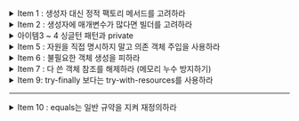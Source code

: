 <details>
  <summary>Item 1 : 생성자 대신 정적 팩토리 메서드를 고려하라</summary>
  <div markdown="1">
    
### Item 1 : 생성자 대신 정적 팩토리 메서드를 고려하라

- 클래스는 클라이언트에게 public 생성자 대신 static 팩토리 메서드를 제공할 수 있습니다.
- 여기서 말하는 팩토리 메서드는 디자인 패턴에서 나오는 팩토리 메서드 패턴과 다른 의미입니다.

---

#### 장점 1 : 이름을 가질 수 있다.

```java
public class Book {

    private String name;

    private Book(String name) {
        this.name = name;
    }

    public static Book createBookWithName(String name) {
        return new Book(name);
    }
}
```

- 생성자에 넘기는 매게변수와 생성자 자체만으로는 반환될 객체의 특성을 제대로 설명하지 못한다.
- 따라서 위와 같이 생성자는 private로 선언하고 static을 통해 객체를 생성할 수 있도록 하면 createBookWithName 이라는 이름을 가지게 되어 명시적인 선언이 가능하다.

- 한 클래스에 시그니처가 같은 생성자가 여러 개 필요할 것 같으면, 생서자를 정적 팩터리 메서드로 바꾸고 각각의 차이를 잘 드러내는 이름을 지어주자.



#### 장점2 :  호출될 때마다 인스턴스를 새로 생성하지는 않아도 된다.

```java
public class Singleton {

    private static Singleton singleton = new Singleton();

    private Singleton() {
    }

    public static Singleton getSingletonInstance() {
        return singleton;
    }
}
```

- 보통 간단한 싱글톤 객체를 만들 때 이 방법을 사용한다.
- 해당 방법을 사용하면 생성 비용이 큰 객체가 자주 요청되는 상황에서 성능을 상당히 끌어올려 준다.



#### 장점3 : 반환 타입의 하위 타입 객체를 반환할 수 있는 능력이 있다.

이 능력은 반환할 객체의 클래스를 자유롭게 선택할 수 있게 하는 '엄청난 유연성'을 선물한다.

```java
public interface Item {

    void print();

    static Item createItem(String name) {
        return new Book2(name);
    }
}

class Book2 implements Item {

    String name;

    Book2(String name) {
        this.name = name;
    }

    @Override
    public void print() {
        System.out.println(name);
    }
}
```

- Item Interface와 이를 구현한 Book2가 존재할 때 Book2의 접근자를 pakage-private로 지정하면 다른 패키지에서는 Book2를 생설할 수 없다.
- 외부에서는 다음과 같이 Item을 이용해 Book2를 생성해야 하고, 이로 인해 Book2는 캡슐화되어 API를 작게 유지할 수 있게 된다.

```java
class Main {
    public static void main(String[] args){
        Item item = Item.createItem("LOW");
        item.print();
    }
}
```



#### 장점4 : 입력 매개변수에 따라 매번 다른 클래스의 객체를 반환할 수 있다.

객체의 하위 타입이면 매개 변수에 따라 원하는 클래스 객체를 반환할 수 있다.

```java
public interface Number {

    static Number createNumber(int num) {
        if(num > -1000 && num <1000) {
            return new SmallNumber();
        }
        return new BigNumber();
    }

}

class SmallNumber implements Number {

}

class BigNumber implements Number {

}
```

- Number란 인터페이스가 있을 때 매개변수의 값에 따라 객체를 반환하여 효율적으로 메모리를 사용할 수 있다.

#### 장점5: 정적 팩토리 메서드는 작성하는 시점에는 반환할 객체의 클래스가 존재하지 않아도 된다.

장점 3,4와 관련된 내용으로 메서드 안에서 객체를 반환할 때, 당장 클래스가 존재하지 않아도 특정 텍스트 파일에서 인터페이스 구현체의 위치를 알려주는 곳의 정보를 가지고 해당 객체를 읽어 생성할 수 있다.

```java
public abstract class StaticFactoryMethodType {
    
    public abstract void getName();
    
    public static StaticFactoryMethodType getNewInstance() {
        StaticFactoryMethodType temp = null;
        try {
            Class<?> childClass = Class.forName("algorithm.dataStructure.StaticFactoryMethodTypeChild");
            temp = (StaticFactoryMethodType) childClass.newInstance();
            
        }catch (ClassNotFoundException e) {
           System.out.println("클래스가 없습니다.");
        } catch (InstantiationException  e) {
            System.out.println("메모리에 올릴수 없습니다.");
        } catch (IllegalAccessException  e) {
            System.out.println("클래스파일 접근 오류입니다.");
        }
        
        return temp;
    }
}
```

```java
public class StaticFactoryMethodTypeChild extends StaticFactoryMethodType {

    @Override
    public void getName() {
        System.out.println("정상 로드 되었습니다");
    }

}
```

```java
public static void main(String args[]){
    StaticFactoryMethodType staticFactoryMethodType = StaticFactoryMethodType.getNewInstance();
    
    staticFactoryMethodType.getName();
}
```

---

#### 단점1 : 상속을 하려면 public이나 protected 생성자가 필요하니 정적 팩터리 메서드만 만들면 하위 클래스를 만들 수 없다.

단, 이 책에서 소개하고 있는 **Item17. 불변 타입**과 **Item18. 상속 보다는 컴포지션을 사용하라**의 제약을 지켜야 한다면 오히려 장점으로 받아들일 수도 있다.



#### 단점2 : 정적 팩터리 메서드는 프로그래머가 찾기 어렵다.

생성자 처럼 API 설명에 명확히 드러나지 않으니 사용자는 정적 팩터리 메서드 방식 클래스를 인스턴스화할 방법을 알아야한다. 즉 API 문서를 잘 써 놓고 메서드 이름도 널리 알려진 규약을 따라 짓는 식으로 문제를 완화해줘야 한다. 다음은 정적 팩터리 메서드에 흔히 사용하는 명명 방식들이다.



- **from** : 매개변수를 하나 받아서 해당 타입의 인스턴스를 반환하는 형변환 메서드

  ```java
  Date d = Date.from(instant);
  ```

- **of :** 여러 매개변수를 받아 적합한 타입의 인스턴스를 반환하는 집계 메서드

  ```java
  Set<Rank> faceCards = EnumSet.of(JACK, QUEEN, KING);
  ```

- **valueOf:**  from과 of의 더 자세한 버전

  ```java
  BigInteger prime = BigInteger.valueOf(Integer.MAX_VALUE);
  ```

- **instance 혹은 getInstance** : (매개변수를 받는다면) 매개변수로 명시한 인스턴스를 반환하지만, 같은 인스턴스 임을 보장하지는 않는다. (즉, 이전에 반환했던 것과 같을수도, 새로 생성된것을 반환할수도 있음)

  ```java
  StackWalker luke = StackWalker.getInstance(options);
  ```

- **create 혹은 newInstance :** instance 혹은 getInstance와 같지만 매번 새로운 인스턴스를 생성해 반환함을 보장한다.

  ```java
  Object newArray = Array.newInstance(classObject, arrayLen);
  ```

- **getType** : getInstance와 같지만, 생성할 클래스가 아닌 다른 클래스에 팩터리 메서드를 정의할 때 쓴다. `Type`은 팩토리 메서드가 반환할 객체의 타입이다.

- **newType :** newInstance와 같지만, 생성할 클래스가 아닌 다른 클래스에 팩토리 메서드를 정의할 때 쓴다. `Type`은 팩토리 메서드가 반환할 객체의 타입이다.



</div>
</details>


<details>
  <summary>Item 2 : 생성자에 매개변수가 많다면 빌더를 고려하라</summary>
  <div markdown="1">
    
   ## Item2. 생성자에 매개변수가 많다면 빌더를 고려하라

```java
public class NutritionFacts {
    private final int servingSize;
    private final int servings;
    private final int calories;
    private final int fat;
    private final int sodium;
    private final int carbohydrate;

    public NutritionFacts(int servingSize, int servings, int calories, int fat, int sodium,
        int carbohydrate) {
        this.servingSize = servingSize;
        this.servings = servings;
        this.calories = calories;
        this.fat = fat;
        this.sodium = sodium;
        this.carbohydrate = carbohydrate;
    }
}
```

**문제점** : 생성자를 만들 때 사용자가 설정하길 원치 않는 매개변수까지 포함하기 쉬운데, 어쩔 수 없이 그런 매개변수에도 값을 지정해줘야 한다. 이 코드에서는 매개변수가 겨우 6개뿐이라 그리 나빠보이지 않을 수 있지만, 수가 더 늘어나면 금세 걷잡을 수 없게 된다.

요약하자면, **점층적 생성자 패턴도 쓸 수는 있지만, 매개변수 개수가 많아지면 클라이언트 코드를 작성하거나 읽기 어렵다. 즉 프로덕션 코드가 오염된다.**



### 해결책 : 자바빈

```java
NutritionFacts nutritionFacts = new NutritionFacts();
nutritionFacts.setServingSize(1);
```

기본 생성자로 객체를 생성한 뒤, setter를 통해 원하는 값을 주입하는 방법이다.

하지만 자바빈즈는 자신만의 심각한 단점을 지니고 있다.

- 불변 객체를 만들 수 없다.
- 하나의 객체를 만드는데 여러개의 메서드를 호출(setter)해야 한다.
- 객체가 완전히 생성되기 전까지는 일관성이 무너진 상태에 놓이게 된다.
- 이 외에 멀티 스레드 환경에서 setter 인한 데이터 정합성 문제 등..



#### 해결책 : 빌더

```java
public class Person {

    private final String name;
    private final Integer age;
    private final Integer birth;
    private final boolean isStudent;

    public static class Builder {

        // 필수 매개변수는 final로 지정(초기화를 강제화)
        private final String name;
        private final Integer age;

        // 선택 매개변수
        private Integer birth = 000000;
        private boolean isStudent = true;

        // 필수 매개변수만 받는 생성자 호출
        public Builder(String name, Integer age) {
            this.name = name;
            this.age = age;
        }

        // setter
        public Builder birth(int val) {
            birth = val;
            return this;
        }

        public Builder isStudent(boolean val) {
            isStudent = val;
            return this;
        }

        public Person build() {
            return new Person(this);
        }
    }

    private Person(Builder builder) {
        name = builder.name;
        age = builder.age;
        birth = builder.birth;
        isStudent = builder.isStudent;
    }

}
```

클라이언트에서 필수 매개변수만 가지고 있는 **생성자를 호출**해서 객체를 만든 후, 필요하면 (빌더에서 제공하는) **Setter메소드**로 선택 매개변수의 값을 추가한다.

빌더는 생성할 클래스 안에 **정적 멤버 클래스**로 만들어두는 게 보통이다.

#### 장점

1. 작성하기 쉽고 **가독성과 사용성**이 높아진다.
2. 인자에 **불변식 적용**이 가능하다.
3. 각 설정 메서드마다 가변인자 사용이 가능하다.
4. **유연하다.**

#### 단점

1. 빌더를 만드는 시간적인 비용이 발생한다.

  -> Lombok 사용으로 극복 가능하다고 생각함.



### 마무리

1. 생성자나 정적 팩터리가 처리해야 할 **매개변수가 많다면 빌더 패턴**을 선택하는 게 더 낫다. 생성자나 정적 팩터리 방식으로 시작했다가 나중에 매개변수가 많아지면 빌더 패턴으로 전환할 수도 있지만, 이전에 만들어준 생성자와 정적 팩터리가 아주 도드라져 보일 것이다. 그러니 애초에 빌더로 시작하는 편이 나을 때가 많다.

2. 빌더는 점층적 생성자보다 클라이언트 **코드를 읽고 쓰기가 훨씬 간결**하고, 자바빈즈보다 훨씬 **안전**하다.


  </div>
</details>

<details>
  <summary>아이템3 ~ 4 싱글턴 패턴과 private  </summary>
  <div markdown="1">
    
   ## Item 3 : private 생성자나 열거 타입으로 싱글턴임을 보증하라.

`싱글턴`이란 인스턴스를 오직 하나만 생성할 수 있는 클래스를 말한다. 싱글턴의 전형적인 예로, 함수와 같은 무상태(stateless) 객체나 설계상 유일해야 하는 시스템(단 하나만 생성되어야 하는 시스템) 컴포넌트를 들 수 있다. 

생성자를 private으로 만들어 new를 통해 밖에서 호출 못하게, static method로 사용 가능.

ex) Spring Framework 안의 Bean들은 기본 scope이 ApplicationContext안의 scope에서 singleton.

---

#### 1. final 필드 방식의 싱글턴

```java
public class Singleton1 {

    public static final Singleton1 INSTANCE =new Singleton1();

    private Singleton1() {

    }
}
```

private 생성자는 `public static final` 필드인 Singleton1.INSTANCE를 초기화 할때 단 한번만 호출된다.  public 이나 protected 생성자가 없으므로 해당 클래스가 초기화될 때 만들어진 인스턴스가 전체 시스템에서 하나뿐임이 보장된다. 클라이언트는 손 쓸 방법이 없다. (리플렉션으로 접근하는 방법 제외)

##### 장점

1. 해당 클래스가 싱글턴임이 API에 명백히 드러난다. 즉, public static 필드가 final이니 절대로 다른 객체를 참조할 수 없다.
2. 간결하다.



#### 2. 정적 팩터리 방식의 싱글턴

```java
public class Elvis {
    private static final Elivs INSTANCE = new Elvis();
    private Elvis() { ... }
    public static Elvis getInstance () {
        return INSTANCE;
    }
    
    public void leaveTheBuilding() { ... }
}
```

`Elvis.getInstance()`는 항상 같은 객체의 참조를 반환하므로 제2의 Elvis 인스턴스란 결코 만들어지지 않는다. 

##### 장점

1. API를 바꾸지 않고도 싱글턴이 아니게 변경할 수 있다. (  return INSTANCE 부분을 new INSTANCE()로 변경)
2. 원한다면 정적 팩터리를 제너릭 싱글턴 팩토리로 만들 수 있다.

3. 정적 팩터리의 메서드 참조를 공급자(supplier)로 사용할 수 있다.

   **Supplier : `get`** 메서드만을 가지고 아무 Type이나 리턴할 수 있는 인터페이스

```java
Supplier<Elivs> supplier = Elivs::getInstance();
Elivs elivs = elivsSupplier.get();
```



#### 두 방식의 문제점

각 클래스를 직렬화한 후 역직렬화할 때 새로운 인스턴스를 만들어서 반환한다.

**역직렬화는 기본 생성자를 호출하지 않고 값을 복사해서 새로운 인스턴스를 반환**한다. 그때 통하는게 readResolve() 메서드이다.  이를 방지하기 위해 `readResolve` 메소드를 만들고 `transient` 키워드를 사용해 직렬화를 제외시킨다. 

싱글턴 클래스를 직렬화하려면 단순히 `Serializable`을 구현하고 선언하는 것만으로 부족하다.
모든 인스턴스 필드를 일시적(`transient`)라고 선언하고 `readResolve` 메서드를 제공해야 한다.

이렇게 하지 않으면 직렬화된 인스턴스를 역직렬화할 때마다 새로운 인스턴스가 만들어진다.

가짜 `Elvis`탄생을 예방하고 싶다면 `Elvis` 클래스에 다음의 `readResolve` 메서드를 추가하자

##### 역직렬화시 반드시 호출되는 `readResolve` 메소드를 싱글턴을 리턴하도록 수정

```java
private Object readResolve() {
    return INSTANCE;
}
```

진짜 Elvis를 반환하고, 가짜 Elvis는 가비지 컬렉터에 맡긴다.



### 3. 원소가 하나인 열거 타입을 선언하는 방식

```java
public enum Elvis {
	INSTANCE;
    
    public String getNema() {
        return "Elivs";
    }
    
    public void leaveTheBuilding() { ... }
}
```

Elvis 타입의 인스턴스는 INSTANCE 하나뿐. 더이상 만들 수 없다. 복잡한 직렬화 상황이나 리플렉션 공격에서도 제2의 인스턴스가 생기는 일을 완벽히 막아준다. 

단, 만들려는 싱글턴이 Enum 이외의 다른 상위 클래스를 상속해야 한다면 이 방법은 사용할 수 없다.





## Item 4 : 인스턴스화를 막으려거든 private 생성자를 사용하라

자바 언어로 개발을 하다보면, 유틸리티 클래스와 같은 도구용 클래스, 즉 정적 메서드와 멤버만을 가지고 있는 클래스를 만들어 사용할 일이 있다. 즉, 이러한 정적 클래스들은 인스턴스화를 위해 설계된 클래스가 아니다.
**그러나 생성자를 따로 정의하지 않으면 컴파일러가 자동으로 기본 생성자를 만들어준다.** 즉, 매개변수를 받지 않는 public 생성자가 만들어지며, 클라이언트 입장에서는 이 생성자가 자동 생성된 것인지 구분할 수 없다. 그렇기에 의도와는 다르게 인스턴스화 되는 상황이 발생한다고 한다.

```java
public class UtilityClass {
   // 기본 생성자가 만들어 지는 것을 막는다.
   private UtilityClass {
      throw new AssertionError();
   }
   
   // ...생략...
}
```

`AssertionError` 예외를 던질 필요까진 없을지 모르지만, 클래스 안에서라도 실수로 생성자를 호출하지 않도록 한다. 보통 주석을 달아서 호출할 수 없는 생성자라는 것을 보여준다.
인스턴스화를 막을 때 뿐만 아니라, 상속을 불가능하게 하는 효과도 있으므로 잘 활용하면 좋을 것 같다.
  </div>
</details>

<details>
  <summary>Item 5 : 자원을 직접 명시하지 말고 의존 객체 주입을 사용하라</summary>
  <div markdown="1">
   
   ## Item 5 : 자원을 직접 명시하지 말고 의존 객체 주입을 사용하라

많은 클래스가 하나 이상의 자원에 의존한다. 가령 맞춤법 검사기는 사전에 의존하는데, 이런 클래스를 **정적 유틸 클래스**로 구현한 모습은 드물지 않게 볼 수 있다.

```java
// 정적 유틸리티 - 잘못된 예
public class SpellChecker {
   private static final Lexicon dictionary = new Lexicon(); // 특정 자원을 명시
   
   private SpellChecker() {} // 인스턴스화 방지 - 아이템 4
   
   // ...생략...
}
```

```java
// 싱글턴 - 잘못된 예
public class SpellChecker {
   private final Lexicon dictionary = new Lexicon(); // 특정 자원을 명시

   private SpellChecker() {} // 싱글턴 보증 - 아이템 3
   public static SpellChecker INSTANCE = new SpellChecker();
   
   // ...생략...
}
```

위 두가지 예 모두 사전을 단 하나만 사용한다고 가정한다는 점에서 그리 훌륭해 보이지는 않는다. (확장에 닫혀있다 = OCP 원칙 위반)

실전에서는 사전이 언어별로 따로 있고 특수 어휘용 사전을 별도로 두기도 한다. 심지어 테스트용 사전도 필요할 수 있다. 사전 하나로 이 모든 쓰임에 대응할 수 있기를 바라는건 너무 순진한 생각이다. 

`final` 키워드를 삭제하고 `setter` 메서드 등을 통해 사전을 그때그때 교체하는 방법도 생각해 볼 수 있지만, 어색하고, 오류를 내기 쉬우며, 멀티 스레드에서는 사용할 수 없다.
**사용하는 자원에 따라 동작이 달라지는 클래스에는 정적 유틸리티 클래스나 싱글턴 방식이 적합하지 않다.** 이 경우에는 직접 의존 객체를 주입받는 방식을 사용하자.

```java
// 의존 객체 주입 방식
public class SpellChecker {
   private final Lexicon dictionary; // 특정 자원을 명시하지 않음
   
   private SpellChecker(Lexicon dictionary) {
      this.dictionary = Objects.requireNonNull(dictionary);
   } // 의존성 주입
   
   // ...생략...
}
```

이 클래스를 사용하는 클라이언트는 상황에 맞는 사전을 생성자를 통해 주입하기만 하면 된다. 또한 불변을 보장하며, 같은 자원을 사용하려는 다른 클라이언트들과 안심하고 객체를 공유할 수 있다.

의존성 주입 패턴의 변형으로, 생성자에 자원 *팩토리를 넘겨주는 방식이 있다. 자바 8에서 등장하는 `Supplier<T>` 인터페이스가 팩토리를 표현한 완벽한 예이다.

> *팩토리란 팩토리 메서드 패턴(Factory Method Pattern)[Gamma95]에서 언급하는 형태의 클래스이며, 호출할때마다 특정 타입의 인스턴스를 반복해서 만들어주는 객체를 말한다.

이 방식을 사용하면 클라이언트는 자신이 명시한 타입의 하위 타입이라면 무엇이든 생성할 수 있는 팩토리를 넘길 수 있다. 예컨대 다음 코드는 클라이언트가 제공한 팩토리가 생성하는 타일(`Tile`)을 가지고 모자이크(`Mosaic`)를 만드는 메서드이다.

```java
Mosaic create(Supplier<? extends Tile> tileFactory) { ... }
```

사실 이런 의존 객체 주입이 유연성과 테스트 용이성을 개선해 주긴 하지만, 직접적으로 사용하는 경우는 거의 드물다. 의존성이 수천개나 되는 큰 프로젝트에서는 코드를 어지럽게 만들기도 하기 때문이다. 큰 규모의 프로젝트에서는 주로 스프링(Spring)과 같은 의존 객체 주입 프레임워크가 이와 같은 어지러움을 해소해 준다.
  </div>
</details>



<details>
  <summary>Item 6 : 불필요한 객체 생성을 피하라</summary>
  <div markdown="1">
    
   ## Item 6 : 불필요한 객체 생성을 피하라

같은 기능의 객체를 새로 생성하는 대신, 객체 하나를 재사용하는 편이 나을 때가 많다. 특히, 불변 객체는 언제든 재사용할 수 있다.

### 문자열 재사용

```java
String s = new String("java");
String s2 = new String("java");
System.out.println(s == s2)  // false
```

위 예제는 항상 새로운 객체들 만들어 heap 메모리 영역 내 String pool 이라는 공간을 활용할 수 없게된다.

```java
String s = "java";
String s2 = "java";
System.out.println(s1 == s2) // true
```

리터럴 형식으로 String 객체를 생성하면  String pool 이라는 공간 내에서  같은 내용의 String 객체 생성시 동일한 객체(기존의 객체)를 참조하도록 한다. 따라서 메모리를 절약할 수 있다.



### 무거운 객체

만드는데 메모리나 시간이 오래 걸리는 객체 즉 "비싼 객체"를 반복적으로 만들어야 한다면 캐싱해두고 재사용할 수 있는지 고려하는 것이 좋다.

##### 재사용 빈도가 높고 생성비용이 비싼 경우 - 캐싱하여 재사용 하자.

```java
static boolean isRomanNumeralSlow(String s) {
    return s.matches("^(?=.)M*(C[MD]|D?C{0,3})"
            + "(X[CL]|L?X{0,3})(I[XV]|V?I{0,3})$");
}
```

이 코드의 문제점은 `String.matches` 메서드를 사용하는데 있다. `String.matches`는 정규표현식으로 문자열 형태를 확인하는 가장 쉬운 방법이지만, 성능이 중요한 상황에서 반복해 사용하기 적합하지 않다.
이 메서드가 내부에서 만드는 정규 표현식용 `Pattern`인스턴스는 **한 번 쓰고 버려저서 곧바로 가비지 컬렉션 대상이 된다**.
`Pattern`은 생성비용이 높은 클래스 중 하나이다. 만약 늘 같은 `Pattern`이 필요함이 보장되고 재사용 빈도가 높다면 아래와 같이 상수(`static final`)로 초기에 캐싱해놓고 재사용할 수 있다.

```java
public class RomanNumerals {
    private static final Pattern ROMAN = Pattern.compile(
            "^(?=.)M*(C[MD]|D?C{0,3})"
                    + "(X[CL]|L?X{0,3})(I[XV]|V?I{0,3})$");

    static boolean isRomanNumeralFast(String s) {
        return ROMAN.matcher(s).matches();
    }
}
```

생성비용이 비싼 객체라면 "캐싱" 방식을 고려해야 한다. 자주 쓰는 값이라면 `static final`로 초기에 캐싱해놓고 재사용 하자.

불변 객체인 경우에 안정하게 재사용하는 것이 매우 명확하다. 하지만 몇몇 경우 분명하지 않다.
어댑터를 예로 들면, 어댑터는 인터페이스를 통해 뒤에 있는 객체로 연결해주는 view라 여러 개 만들 필요가 없다.



### 어댑터

##### 같은 인스턴스를 대변하는 여러 개의 인스턴스를 생성하지 말자

```java
public class MapTest {

    public static void main(String[] args) {
        Map<String, Integer> map = new HashMap<>();
        map.put("bugger", 1);
        map.put("pizza", 2);

        Set<String> set1 = map.keySet();
        Set<String> set2 = map.keySet();

        System.out.println("set1 삭제 전 : " +  set2.size());
        System.out.println("set1 삭제 전 : " + map.size());

        set1.remove("bugger");

        System.out.println("set1 삭제 후 : " + set2.size());
        System.out.println("set1 삭제 후 : " + map.size());
    }
}
```

Map 인터페이스의 `keySet` 메서드는 Map 객체 안의 키 전부를 담은 `Set` 인터페이스의 뷰를 반환한다.
하지만, 동일한 Map에서 호출하는 `keySet` 메서드는 같은 Map을 대변하기 때문에 반환한 객체 중 하나를 수정하면 다른 모든 객체가 따라서 바뀐다. 

따라서 `keySet`이 뷰 객체 여러 개를 만들 필요도 없고 이득도 없다.

### 오토박싱

##### 의도치않은 오토박싱이 숨어들지 않도록 주의하자

```java
private static long sum() {
	Long sum = 0L;
	for(long i=0; i<=Integer.MAX_VALUE; i++) {
		sum += i;
	}
	return sum;
}
```

오토박싱은 기본 타입과 박싱된 기본 타입을 섞어 쓸 때 자동으로 상호 변환해주는 기술이다.
의미상으로는 별다를 것 없지만 성능에서는 그렇지 않다.

sum 변수를 프리미티브 타입인 `long` 대신 래퍼클래스인 `Long`으로 선언해서, 2^31승개나 Long 인스턴스가 생성된다.  (`long` 타입인 `i`가 `Long` 타입인 `sum` 인스턴스에 더해질 때마다)

**박싱된 기본 타입보다는 기본 타입을 사용하고, 의도치 않은 오토박싱이 숨어들지 않도록 주의하자.**



### 오해 금지

"객체 생성은 비싸니 피해야 한다"로 오해하면 안 된다.

특히나 요즘의 JVM에서는 별다른 일을 하지 않는 작은 객체를 생성하고 회수하는 일이 크게 부담되지 않는다.
프로그램의 명확성, 간결성, 기능을 위해 객체를 추가로 생성하는 것이라면 일반적으로 좋은 일이다.

-> 이 말은 즉슨, 작은 성능을 위해 코드의 최적화를 포기하지 말자 라는 뜻으로 해석할 수 있다고 생각한다..(내 객관적인 의견)
  </div>
</details>


<details>
  <summary>Item 7 : 다 쓴 객체 참조를 해제하라 (메모리 누수 방지하기)</summary>
  <div markdown="1">
    
   ##  아이템 7. 다 쓴 객체 참조를 해제하라

### 메모리 직접 관리, 메모리 누수의 주범

자바에 GC(가비지 콜렉터)가 있기 때문에, GC가 다 쓴 객체를 알아서 회수해간다고 해서 메모리 관리에 더 이상 신경쓰지 않아도 된다는 것은 오해다.

아래 Stack을 사용하는 프로그램을 오래 실행하다 보면 점차 GC 활동과 메모리 사용량이 늘어나 결국 성능이 저하될 것이다.

과연 메모리 누수가 일어나는 위치는 어디일까?

```java
public class Stack {
    private Object[] elements;
    private int size = 0;
    private static final int DEFAULT_INITIAL_CAPACITY = 16;

    public Stack() {
        elements = new Object[DEFAULT_INITIAL_CAPACITY];
    }

    public void push(Object e) {
        ensureCapacity();
        elements[size++] = e;
    }

    public Object pop() {
        if (size == 0)
            throw new EmptyStackException();
        return elements[--size]; //메모리 누수가 일어나는 공간
    }

    /**
     * 원소를 위한 공간을 적어도 하나 이상 확보한다.
     * 배열 크기를 늘려야 할 때마다 대략 두 배씩 늘린다.
     */
    private void ensureCapacity() {
        if (elements.length == size)
            elements = Arrays.copyOf(elements, 2 * size + 1);
    }
}
```

메모리 누수가 일어나는 공간은 바로 **return elements[--size]** 부분이다. 그 이유는 --size를 실행함으로써 size라는 위치에 저장되어있는 배열은 더이상 쓰이지 않는 객체가 되었다. 이후 push가 실행되더라도 새로운 Object를 할당받기 때문에 해당 객체는 **가비지 컬렉터가 참조하지도 못하는** 메모리 누수의 주범이 된다.

해결책은 간단하다.

```java
public Object pop() {
    if (size == 0)
        throw new EmptyStackException();
    Object result = elements[--size];
    elements[size] = null; // 다 쓴 참조 해제
    return result;
}
```

 해당 원소의 참조가 더이상 필요 없어지는 시점(Stack에서 꺼낼 때, 사용이 완료됨)에 `null`로 설정하여 다음 GC가 발생할 때 레퍼런스가 정리되게 한다. 만약 `null` 처리한 참조를 실수로 사용하려 할 때 프로그램이 `NullPointerException`을 던지며 종료할 수 있다. (그 자리에 있는 객체를 비우지 않고 실수로 잘못된 객체를 돌려주는 것보다는 차라리 괜찮다. `null` 처리 하지 않았다면 잘못된 일을 수행할 것이다.)

**→ 프로그래머는 비활성 영역이 되는 순간 `null` 처리해서 해당 객체를 더는 쓰지 않을 것임을 가비지 컬렉터에게 알려야 한다.**



### 객체 참조를 `null` 처리하는 일은 예외적이어야 한다.

그렇다고 필요 없는 객체를 볼 때마다 `null` 처리하면, 오히려 프로그램을 필요 이상으로 지저분하게 만든다.
**객체 참조를 `null` 처리하는 일은 예외적인 상황에서나 하는 것이지 평범한 일이 아니다.**

필요없는 객체 레퍼런스를 정리하는 최선책은 그 레퍼런스를 가리키는 변수를 특정한 범위(scope)안에서만 사용하는 것이다. 변수의 범위를 가능한 최소가 되게 정의했다면(item 57) 이 일은 자연스럽게 이뤄진다.

```java
Object pop() {

	Object age = 24;

	...

	age = null; // X
}
```

`Object age`는 scope이 `pop()`안에서만 형성되어 있으므로 scope 밖으로 나가면 무의미한 레퍼런스 변수가 되기 때문에 GC에 의해 정리가 된다. (굳이 `null` 처리 하지 않아도 됨)

### 언제 레퍼런스를 `null` 처리 해야 하는가?

**메모리를 직접 관리하는 클래스는 메모리 누수를 조심해야 한다.**

**메모리를 직접 관리할 때**, `Stack` 구현체처럼 `elements`라는 배열을 관리하는 경우에 GC는 어떤 객체가 필요 없는 객체인지 알 수 없으므로, 해당 레퍼런스를 `null`로 만들어 GC한테 필요없는 객체들이라고 알려줘야 한다.

### 캐시, 메모리 누수의 주범 (Map 사용시 주의사항)

캐시를 사용할 때도 메모리 누수 문제를 조심해야 한다. 객체의 레퍼런스를 캐시에 넣어 놓고, 캐시를 비우는 것을 잊기 쉽다. 여러 가지 해결책이 있지만, **캐시의 키**에 대한 레퍼런스가 캐시 밖에서 필요 없어지면 해당 엔트리를 캐시에서 자동으로 비워주는 `WeakHashMap`을 쓸 수 있다.

**캐시 구현의 안 좋은 예 - 객체를 다 쓴 뒤로도 key를 정리하지 않음.**

```java
public class CacheSample {
	public static void main(String[] args) {
		Object key = new Object();
		Object value = new Object();

		Map<Object, List> cache = new HashMap<>();
		cache.put(key, value);
		...
	}
}
```

key의 사용이 없어지더라도 `cache`가 key의 레퍼런스를 가지고 있으므로, GC의 대상이 될 수 없다.

**해결 - `WeakHashMap`**

캐시 외부에서 key를참조하는 동안만 엔트리가 살아있는 캐시가 필요하다면 `WeakHashMap`을 이용한다.
다 쓴 엔트리는 그 즉시 자동으로 제거된다. 단, `WeakHashMap`은 이런 상황에서만 유용하다.

```java
public class CacheSample {
	public static void main(String[] args) {
		Object key = new Object();
		Object value = new Object();

		Map<Object, List> cache = new WeakHashMap<>();
		cache.put(key, value);
		...
	}
}
```

캐시 값이 무의미해진다면 자동으로 처리해주는 `WeakHashMap`은 key 값을 모두 Weak 레퍼런스로 감싸 hard reference가 없어지면 GC의 대상이 된다.

즉, `WeakHashMap`을 사용할 때 key 레퍼런스가 쓸모 없어졌다면, (key - value) 엔트리를 GC의 대상이 되도록해 캐시에서 자동으로 비워준다.



### 결론

메모리 누수는 겉으로 잘 드러나지 않아 시스템에 수년간 잠복하는 사례도 있다. 이런 누수는 철저한 코드 리뷰나 힙 프로파일러 같은 디버깅 도구를 동원해야만 발견되기도 한다. 그래서 이런 종류의 문제는 예방법을 익혀두는 것이 매우 중요하다.
  </div>
</details>


<details>
  <summary>Item 9: try-finally 보다는 try-with-resources를 사용하라</summary>
  <div markdown="1">
    
   ## 아이템 9. try-finally 보다는 try-with-resources를 사용하라

자바 라이브러리에는 close 메소드를 호출해 직접 닫아줘야 하는 자원이 많다. 

ex) `InputStream`, `OutputStream`, `java.sql.Connection`

자원 닫기는 클라이언트가 놓치기 쉬워서 예측할 수 없는 성능 문제로 이어지기도 한다. 이런 자원 중 상당수가 안전망으로 `finalizer`를 활용하고는 있지만 finalizer는 그리 믿을만하지 못하다.(아이템8)

**try-finally - 더 이상 자원을 회수하는 최선의 방책이 아니다!**

```java
public static String firstLineOfFile(String path) throw IOException {
    BufferedReader br = new BufferedReader(new FileReader(path));
    try {
        return br.readLine();
    } finally {
        br.close();
    }
}
```

**자원이 둘 이상이면 try-finally 방식은 너무 지저분하다!**

```java
static void copy(String src, String dst) throws IOException {
	InputStream in = new FileInputStream(src);
	try {
		OutputStream out = new FileOutputStream(dst);
		try {
			byte[] buf = new byte[BUFFER_SIZE];
			int n;
			while ((n = in.read(buf)) >= 0)
			out.write(buf, 0, n);
		} finally {
			out.close();
		}
	} finally {
		in.close();
	}
}
```

앞의 두 코드 예제에는 결점이 있다.
예외는 *try* 블록과 *finally* 블록 모두에서 발생할 수 있다. (자원을 해제하는 `close` 메서드를 호출할 때)
*finally* 블록 내에서 다시 *try-finally* 를 사용하게 되면, 코드는 길어지고 가독성도 떨어진다.



### try-with-resources

이 구조를 사용하려면 해당 자원이 `AutoCloseable` 인터페이스를 구현해야한다.
(`AutoCloseable`: 단순히 `void`를 반환하는 `close` 메서드 하나만 정의한 인터페이스다.)
닫아야 하는 자원을 뜻하는 클래스를 작성한다면 `AutoCloseable`을 반드시 구현해야 한다.

```java
class Temp implements AUtoCloseable {
    ...
}
```

**try-with-resources - 자원을 회수하는 최선책!**

```java
public static String firstLineOfFile(String path) throw IOException {
    try (BufferedReader br = new BufferedReader(new FileReader(path))) {
        return br.readLine();
    } catch (Exception e) {
        return defaultVal;
    }
}
```

**복수의 자원을 처리하는 try-with-resources - 짧고 매혹적이다!**

```java
static void copy(String src, String dst) throws IOException {
	try (InputStream in = new FileInputStream(src);
		OutputStream out = new FileOutputStream(dst)) {
		byte[] buf = new byte[BUFFER_SIZE];
		int n;
		while ((n = in.read(buf)) >= 0)
		out.write(buf, 0, n);
	}
}
```



### 결론

꼭 회수해야 하는 자원을 다룰 떄는 try-finally 말고, try-with-resources를 사용하자. 예외는 없다.(만약 자바 7 미만을 사용한다면.. 어쩔수 없다.)  코드는 더 짧고 분명해지고, 만들어지는 예외 정보도 훨씬 유용하다. try-finally로 작성하면 실용적이지 못할 만큼 코드가 지저분해지는 경우라도, try-with-resources로는 정확하고 쉽게 자원을 회수할 수 있다.
  </div>
</details>

---


<details>
  <summary>Item 10 : equals는 일반 규약을 지켜 재정의하라</summary>
  <div markdown="1">
    
   ## 1. equals를 재정의 하면 안되는 경우

equals는 재정의하기 쉬워보이지만 곳곳에 함정이 있다. 문제를 회피하는 가장 쉬운 길은 **아예 재정의하지 않는 것이다.**

**ㄱ. 각 인스턴스가 본질적으로 고유할 때**

**값 표현 객체가 없을 때를 이야기 하는 것 같다. Bean에 등록해두는 객체 repository, controller, service 등이 이에 해당할 것 같다.
DTO, Domain 객체는 값 검증이 필요할 수 있으니 equals를 재정의 해야할 수도 있다.**

**ㄴ. 인스턴스의 논리적 동치성(logical equality)를 검사할 일이 없을 때**

**논리적 동치성 검사의 1가지 : Pattern의 인스턴스가 같은 정규 표현식을 나타내는 지 검사**

**ㄷ. 상위 클래스에서 재정의한 equals가 하위 클래스에도 들어맞을 때**

**같은 특징을 가지기 때문에 equals를 상속받아 사용하는 걸 권장하는 듯 하다.**

**ㄹ. 클래스가 private이거나 package-private이고 equals 메서드를 호출할 일이 없을 때**

```
// equals가 실수로 호출되는 걸 막고 싶다면
@Override public boolean equals (Object o){
  throw new AssertionError();
}
```

 

## 2. equals를 재정의 해야하는 경우

객체 식별성(object identity) : X - 두 객체가 물리적으로 같은가
논리적 동치성(logical equality) : O

객체 식별성이 아니라 논리적 동치성을 확인해야하는데, 상위 클래스의 equals가 **논리적 동치성**을 비교하도록 재정의 되지 않았을 때. (주로 **값 클래스**)

```
public class Fruit{
  private String name; // name이 같을 경우 두 객체는 같다 (논리적 동치성)
}
```

 

#### 2-1. 값 클래스의 equals를 재정의 할 때 기대 효과

값을 비교하길 원하는 프로그래머의 기대에 부흥
ㄴ. Map, Set의 원소로 사용가능

 

#### 2-2. 값 클래스여도 equals를 재정의 할 필요가 없을 때

인스턴스 통제 클래스 : 값이 같은 인스턴스가 2개 이상 만들어 지지 않음 (ex Enum)
어차피 논리적으로 같은 값이 0개 혹은 1개 이기 때문에 객체 식별성으로 판단한다. (기존의 equals)

 

## 3. Equals 메서드의 규약 - 동치관계

**동치 클래스 (equivalence class)** : 집합을 서로 같은 원소들로 이루어진 부분집합으로 나누는 연산
\> equals 메서드가 쓸모 있으려면 모든 원소가 같은 동치류에 속한 어떤 원소와도 서로 교환이 가능해야한다.

 

### 3-1. 반사성(reflexivity)

\> null이 아닌 모든 참조 값 x에 대해 x.equals(y)는 true이다.
객체는 자기 자신과 같아야한다.

```
public class Fruit{
  private String name;

  public Fruit(String name){
    this.name = name;
  }

  public static void main(){
    List<Fruit> list = new ArrayList<>();
    Fruit f = new Fruit("apple");
    list.add(f);
    list.contains(f); // false일 경우에는 반사성을 만족하지 못하는 경우이다.
  }
}
```

 

### 3-2. 대칭성(symmetry)

\> null이 아닌 모든 참조 값 x, y에 대해 x.equals(y)가 true이면 y.equals(x)도 true이다.
두 객체는 서로에 대한 동치 여부에 똑같이 답해야 한다.

```
// 대칭성을 위반한 클래스
public final class CaseInsensitiveString{
  private final String s;

  public CaseInsensitiveString(String s){
    this.s = Obejcts.requireNonNull(s);
  }

  @Override public boolean equals(Object o){
    if(o instanceof CaseInsensitiveString)
      return s.equalsIgnoreCase(((CaseInsensitiveString) o).s);
    if(o instanceof String) // 한방향으로만 작동한다.
      return s.equalsIgnoreCase((String) o);
    return false;
  }
}
CaseInsensitiveString cis = new CaseInsensitiveString("Polish");
String s = "polish";

cis.equals(s); // true
s.equals(cis); // false
//대칭성을 만족하게 수정
@Override public boolean equals(Object o){
  return o instanceof CaseInsensitiveString && ((CaseInsensitiveString) o).s.equalsIgnoreCase(s); // String에 대한 instanceof 부분을 빼고 구현한다.
}
```

 

### 3-3. 추이성(trasitivity)

\> null이 아닌 모든 참조 값 x, y, z에 대해 x.equals(y)가 true이고 y.equals(z)도 true이면, x.equals(z)도 true이다.
첫번째 객체와 두번째 객체가 같고, 두번째 객체와 세번째 객체가 같다면 첫번째 객체와 세번째 객체도 같아야 한다. (**삼단논법**)

**이 추이성 조건때문에, equals를 재 정의 하면 안되는 경우에 superclass에서 equals를 정의한 경우를 언급함**

**[문제점]**

\1. 대칭성 위배 문제에 빠질 수 있다.

```
// ColorPoint.java 의 equals
@Override public boolean equals(Object o){
  if(!(o instanceof ColorPoint))
    return false;
  return super.equals(o) && ((ColorPoint) o).color == color;
}

public static void main(){
  Point p = new Point(1,2);
  ColorPoint cp = new ColorPoint(1,2, Color.RED);
  p.equals(cp);    // true (Point의 equals로 계산)
  cp.equals(p);    // false (ColorPoint의 equals로 계산: color 필드 부분에서 false)
}
```

 

\2. 추이성 위배 문제에 빠질 수 있다.

```
//ColorPoint.java의 equals
@Override public boolean equals(Obejct o){
  if(!(o instanceof Point))
    return false;
  if(!(o instanceof ColorPoint))
    return o.equals(this);
  return super.equals(o) && ((ColorPoint) o).color == color;
}

public static void main(){
  ColorPoint p1 = new ColorPoint(1,2, Color.RED);
  Point p2 = new Point(1,2);
  ColorPoint p3 = new ColorPoint(1,2, Color.BLUE);
  p1.equals(p2);    // true (ColorPoint의 equals 비교 //2번째 if문에서 Point의 equals로 변환)
  p2.equals(p3);    // true (Point의 equals 비교 // x,y 같으니 true)
  p1.equals(p3);    // false (ColorPoint의 equals 비교)
}
```

 

3.무한 재귀에 빠질 수 있다.

```
//SmellPoint.java의 equals
@Override public boolean equals(Obejct o){
  if(!(o instanceof Point))
    return false;
  if(!(o instanceof SmellPoint))
    return o.equals(this);
  return super.equals(o) && ((SmellPoint) o).color == color;
}

public static void main(){
  ColorPoint p1 = new ColorPoint(1,2, Color.RED);
  SmellPoint p2 = new SmellPoint(1,2);
  p1.equals(p2);
  // 처음에 ColorPoint의 equals로 비교 : 2번째 if문 때문에 SmellPoint의 equals로 비교
  // 이후 SmellPoint의 equals로 비교 : 2번째 if문 때문에 ColorPoint의 equals로 비교
  // 무한 재귀의 상태!
}
```

구체 클래스를 확장해 새로운 값을 추가하면서 equals 규약을 만족시킬 방법은 존재하지 않는다.

그렇다고 instanceof 검사 대신 **getClass** 검사를 하라는 것은 **아니다.**

```
@Override public boolean equals(Object o){
  if(o == null || o.getClass() != getClass())
    return false;
  Point p = (Point) o;
  return p.x == x && p.y == y;
}
```

**리스코프 치환원칙을 위배한다** : Point의 하위클래스는 정의상 여전히 Point이기 때문에 어디서든 Point로 활용되어야한다.

**리스코프 치환원칙 (Liskov substitution principle)** : 어떤 타입에 있어 중요한 속성이라면 그 하위 타입에서도 마찬가지로 중요하다. 따라서 그 타입의 모든 메서드가 하위 타입에서도 똑같이 잘 작동해야한다.

Point의 하위클래스는 정의상 여전히 Point이므로 어디서든 Point로 활용가능해야한다.

 

**[우회 방법 : Solution]**

#### 3-3-1. 상속대신 컴포지션을 사용하라

```
public class ColorPoint{
  private final Point point;
  private final Color color;

  public Point asPoint(){ //view 메서드 패턴
    return point
  }

  @Override public boolean equals(Object o){
    if(!(o instanceof ColorPoint)){
      return false;
    }
    ColorPoint cp = (ColorPoin) o;
    return cp.point.equals(point) && cp.color.equals(color);
  }
}
```

ColorPoint - ColorPoint : ColorPoint의 equals를 이용하여 color 값까지 모두 비교
ColorPoint - Point : ColorPoint를 asPoint() 메소드를 이용해 Point로 바꾸어서, Point의 equlas를 이용해 x,y만 비교
Point - Point : Point의 equals를 이용하여 x,y 값 모두 비교

 

#### 3-3-2. 추상클래스의 하위클래스 사용하기

추상클래스의 하위클래스에서는 equals 규약을 지키면서도 값을 추가할 수 있다.
상위 클래스를 직접 인스턴스로 만드는게 불가능하기 때문에 하위클래스끼리의 비교가 가능해지기 때문인 것 같다.

 

### 3-4. 일관성(consistency)

\> null이 아닌 모든 참조 값 x, y에 대해 x.equals(y)를 반복해서 호출하면 항상 true를 반환하거나 항상 false를 반환한다.
두 객체가 같다면 (어느 하나 혹은 두 객체 모두가 수정되지 않는한) 앞으로도 영원히 같아야한다.

가변객체 = 비교 시점에 따라 서로 다를 수 있다.
불변객체 = 한번 다르면 끝까지 달라야한다.

equals는 항시 메모리에 존재하는 객체만을 사용한 결정적(deterministic) 계산만 수행해야한다.

클래스가 불변이든 가변이든 equals의 판단에 신뢰할 수 없는 자원이 끼어들면 안된다 : ex URL과 매핑된 호스트의 IP 주소

 

### 3-5. null-아님

\> null이 아닌 모든 참조값 x에 대해, x.equals(null)은 false이다.
모든 객체가 null 과 같지 않아야한다.

1) 명시적 null 검사

```
@Override public boolean equals(Object o){
  if( o == null){
    return false;
  }
}
```

2) 묵시적 null 검사

```
@Override public boolean equals(Obejct o){
  if(!(o instanceof MyType))     // instanceof 자체가 타입과 무관하게 null이면 false 반환함.
    return false;
  MyType mt = (MyType) o;
}
```

 

## 4. 양질의 equals 메서드를 구현하는 4단계

#### 4-1. == 연산자를 사용해 입력이 자기 자신의 참조인지 확인한다.

object identity를 검사한다.

 

#### 4-2. instanceof 연산자로 입력이 올바른 타입인지 확인한다.

올바른 타입의 경우 : equals가 정의된 클래스로 리턴이 되는가

올바른 타입이 아닌경우 ( == 구현한 특정 인터페이스) :구현한 (서로다른) 클래스간 비교가 가능하게 해야함

: 이런 구현체들은 인터페이스의 equals를 이용하여 비교해야한다.

 

#### 4-3. 입력을 올바른 타입으로 형변환 한다.

2번에서 instatnceof를 이용했기 때문에 100% 성공함

 

#### 4-4. 입력 객체와 자기 자신의 대응되는 '핵심' 필드들이 모두 일치하는지 하나씩 검사한다.

2번에서 인터페이스를 사용했다면 입력의 필드값을 가져올 때도 인터페이스 메서드를 사용해야한다.

 

## 5. Equals 구현할 때 주의할 추가사항

#### 5-1. 기본타입과 참조타입

**기본타입** : == 연산자 비교

**참조타입** : equals() 비교

**float, double 필드** : Float.compare(float, float), Double.compare(double, double) 비교 (부동 소수 값)
Float.equals(float)나 Double.equals(double) 은 오토 박싱을 수반할 수 있어 성능상 좋지 않다.

**배열 필드** : 원소 각각을 지침대로 비교한다. / 모두가 핵심 필드라면 Arrays.equals()를 사용한다.

 

#### 5-2. null 정상값 취급 방지

Object.equals(object, object) 로 비교하여 NullPointException 발생을 예방하자

 

#### 5-3. 필드의 표준형을 저장하자.

비교하기 복잡한 필드는 필드의 표준형(canonical form)을 저장한후 비교 : 불변 클래스에 제격이다.

 

#### 5-4. 필드 비교 순서는 equals 성능을 좌우한다.

다를 가능성이 높은 필드 우선

비교 비용이 싼 필드 우선

핵심필드 / 파생필드 구분하자.

 

#### 5-5. equals 재정의할 땐 hashCode도 반드시 재정의하자.

 

#### 5-6. 너무 복잡하게 해결하려 들지 말자.

 

#### 5-7. Object 외의 타입을 매개변수로 받는 equals 메서드는 선언하지 말자

```
public boolean equals(MyClass o)
```


  </div>
</details>




